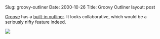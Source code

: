 Slug: groovy-outliner
Date: 2000-10-26
Title: Groovy Outliner
layout: post

<a href="http://www.groove.net">Groove</a> has a <a href="http://media.redmonk.net/images/grooveoutliner.jpg">built-in outliner</a>. It looks collaborative, which would be a seriously nifty feature indeed.

<a href="http://media.redmonk.net/images/grooveoutliner.jpg"><img border="0" src="https://media.redmonk.net/images/grooveoutlinersmall.jpg" /></a>
